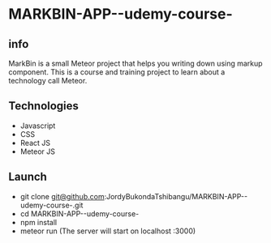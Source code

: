 # MARKBIN-APP--udemy-course-

## info

MarkBin is a small Meteor project that helps you writing down using markup component.
This is a course and training project to learn about a technology call Meteor.

## Technologies

* Javascript
* CSS
* React JS
* Meteor JS

## Launch

* git clone git@github.com:JordyBukondaTshibangu/MARKBIN-APP--udemy-course-.git
* cd MARKBIN-APP--udemy-course-
* npm install 
* meteor run (The server will start on localhost :3000)
